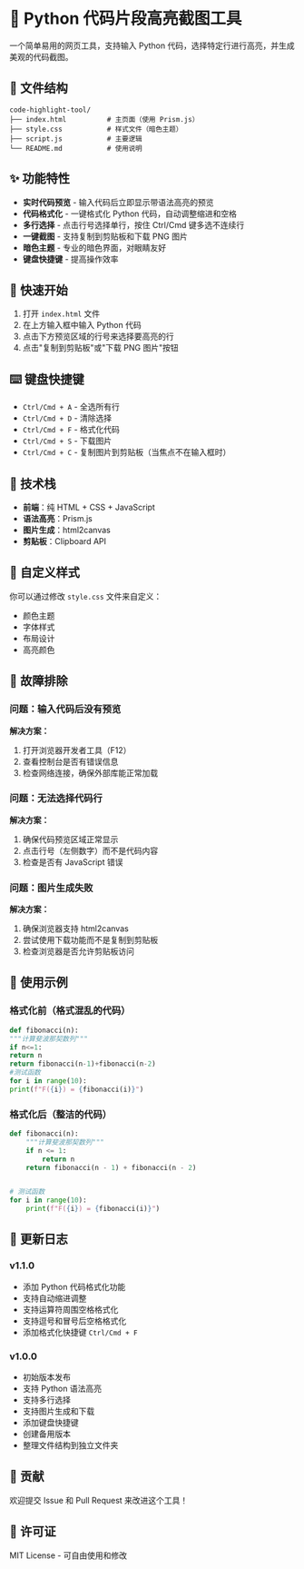 # 🐍 Python 代码片段高亮截图工具

一个简单易用的网页工具，支持输入 Python 代码，选择特定行进行高亮，并生成美观的代码截图。

## 📁 文件结构

```
code-highlight-tool/
├── index.html          # 主页面（使用 Prism.js）
├── style.css           # 样式文件（暗色主题）
├── script.js           # 主要逻辑
└── README.md           # 使用说明
```

## ✨ 功能特性

- **实时代码预览** - 输入代码后立即显示带语法高亮的预览
- **代码格式化** - 一键格式化 Python 代码，自动调整缩进和空格
- **多行选择** - 点击行号选择单行，按住 Ctrl/Cmd 键多选不连续行
- **一键截图** - 支持复制到剪贴板和下载 PNG 图片
- **暗色主题** - 专业的暗色界面，对眼睛友好
- **键盘快捷键** - 提高操作效率

## 🚀 快速开始

1. 打开 `index.html` 文件
2. 在上方输入框中输入 Python 代码
3. 点击下方预览区域的行号来选择要高亮的行
4. 点击"复制到剪贴板"或"下载 PNG 图片"按钮

## ⌨️ 键盘快捷键

- `Ctrl/Cmd + A` - 全选所有行
- `Ctrl/Cmd + D` - 清除选择
- `Ctrl/Cmd + F` - 格式化代码
- `Ctrl/Cmd + S` - 下载图片
- `Ctrl/Cmd + C` - 复制图片到剪贴板（当焦点不在输入框时）

## 🔧 技术栈

- **前端**：纯 HTML + CSS + JavaScript
- **语法高亮**：Prism.js
- **图片生成**：html2canvas
- **剪贴板**：Clipboard API

## 🎨 自定义样式

你可以通过修改 `style.css` 文件来自定义：

- 颜色主题
- 字体样式
- 布局设计
- 高亮颜色

## 🐛 故障排除

### 问题：输入代码后没有预览

**解决方案：**
1. 打开浏览器开发者工具（F12）
2. 查看控制台是否有错误信息
3. 检查网络连接，确保外部库能正常加载

### 问题：无法选择代码行

**解决方案：**
1. 确保代码预览区域正常显示
2. 点击行号（左侧数字）而不是代码内容
3. 检查是否有 JavaScript 错误

### 问题：图片生成失败

**解决方案：**
1. 确保浏览器支持 html2canvas
2. 尝试使用下载功能而不是复制到剪贴板
3. 检查浏览器是否允许剪贴板访问

## 🌟 使用示例

### 格式化前（格式混乱的代码）
```python
def fibonacci(n):
"""计算斐波那契数列"""
if n<=1:
return n
return fibonacci(n-1)+fibonacci(n-2)
#测试函数
for i in range(10):
print(f"F({i}) = {fibonacci(i)}")
```

### 格式化后（整洁的代码）
```python
def fibonacci(n):
    """计算斐波那契数列"""
    if n <= 1:
        return n
    return fibonacci(n - 1) + fibonacci(n - 2)


# 测试函数
for i in range(10):
    print(f"F({i}) = {fibonacci(i)}")
```

## 📝 更新日志

### v1.1.0
- 添加 Python 代码格式化功能
- 支持自动缩进调整
- 支持运算符周围空格格式化
- 支持逗号和冒号后空格格式化
- 添加格式化快捷键 `Ctrl/Cmd + F`

### v1.0.0
- 初始版本发布
- 支持 Python 语法高亮
- 支持多行选择
- 支持图片生成和下载
- 添加键盘快捷键
- 创建备用版本
- 整理文件结构到独立文件夹

## 🤝 贡献

欢迎提交 Issue 和 Pull Request 来改进这个工具！

## 📄 许可证

MIT License - 可自由使用和修改

